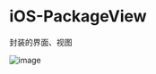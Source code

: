 # iOS-PackageView
封装的界面、视图

![image](https://raw.githubusercontent.com/BaiPeiHe/iOS-PackageView/master/Effect%20Image/Simulator%20Screen%20Shot%202016年9月12日%20下午3.34.43.png)

